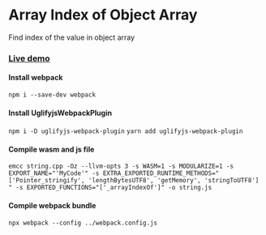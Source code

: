 # Array Index of Object Array
Find index of the value in object array

### [Live demo](https://togekk.github.io/wasm/array_index_of_object_array/)

#### Install webpack
`npm i --save-dev webpack`

#### Install UglifyjsWebpackPlugin
`npm i -D uglifyjs-webpack-plugin`
`yarn add uglifyjs-webpack-plugin`

#### Compile wasm and js file
`emcc string.cpp -Oz --llvm-opts 3 -s WASM=1 -s MODULARIZE=1 -s EXPORT_NAME="'MyCode'" -s EXTRA_EXPORTED_RUNTIME_METHODS="['Pointer_stringify', 'lengthBytesUTF8', 'getMemory', 'stringToUTF8'] " -s EXPORTED_FUNCTIONS="['_arrayIndexOf']" -o string.js`

#### Compile webpack bundle
`npx webpack --config ../webpack.config.js`
